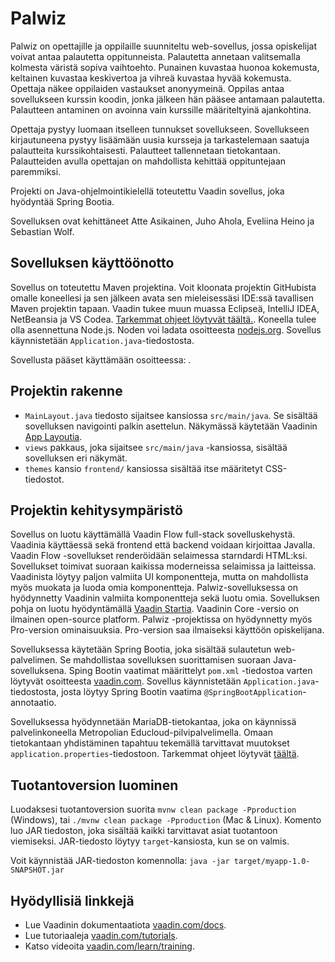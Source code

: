 # Palwiz

Palwiz on opettajille ja oppilaille suunniteltu web-sovellus, jossa opiskelijat voivat antaa palautetta oppitunneista. Palautetta annetaan valitsemalla kolmesta väristä sopiva vaihtoehto. Punainen kuvastaa huonoa kokemusta, keltainen kuvastaa keskivertoa ja vihreä kuvastaa hyvää kokemusta. Opettaja näkee oppilaiden vastaukset anonyymeinä. Oppilas antaa sovellukseen kurssin koodin, jonka jälkeen hän pääsee antamaan palautetta. Palautteen antaminen on avoinna vain kurssille määriteltyinä ajankohtina.

Opettaja pystyy luomaan itselleen tunnukset sovellukseen. Sovellukseen kirjautuneena pystyy lisäämään uusia kursseja ja tarkastelemaan saatuja palautteita kurssikohtaisesti. Palautteet tallennetaan tietokantaan. Palautteiden avulla opettajan on mahdollista kehittää oppituntejaan paremmiksi.

Projekti on Java-ohjelmointikielellä toteutettu Vaadin sovellus, joka hyödyntää Spring Bootia.

Sovelluksen ovat kehittäneet Atte Asikainen, Juho Ahola, Eveliina Heino ja Sebastian Wolf.


## Sovelluksen käyttöönotto

Sovellus on toteutettu Maven projektina. Voit kloonata projektin GitHubista omalle koneellesi ja sen jälkeen avata sen mieleisessäsi IDE:ssä tavallisen Maven projektin tapaan. Vaadin tukee muun muassa Eclipseä, IntelliJ IDEA, NetBeansia ja VS Codea. [Tarkemmat ohjeet löytyvät täältä.](https://vaadin.com/docs/latest/guide/step-by-step/importing). Koneella tulee olla asennettuna Node.js. Noden voi ladata osoitteesta [nodejs.org](https://nodejs.org/en/). Sovellus käynnistetään `Application.java`-tiedostosta.

Sovellusta pääset käyttämään osoitteessa: []().


## Projektin rakenne

- `MainLayout.java` tiedosto sijaitsee kansiossa `src/main/java`. Se sisältää sovelluksen navigointi palkin asettelun. Näkymässä käytetään Vaadinin
  [App Layoutia](https://vaadin.com/docs/components/app-layout).
- `views` pakkaus, joka sijaitsee `src/main/java` -kansiossa, sisältää sovelluksen eri näkymät.
- `themes` kansio `frontend/` kansiossa sisältää itse määritetyt CSS-tiedostot.

## Projektin kehitysympäristö

Sovellus on luotu käyttämällä Vaadin Flow full-stack sovelluskehystä. Vaadinia käyttäessä sekä frontend että backend voidaan kirjoittaa Javalla. Vaadin Flow -sovellukset renderöidään selaimessa starndardi HTML:ksi. Sovellukset toimivat suoraan kaikissa moderneissa selaimissa ja laitteissa. Vaadinista löytyy paljon valmiita UI komponentteja, mutta on mahdollista myös muokata ja luoda omia komponentteja. Palwiz-sovelluksessa on hyödynnetty Vaadinin valmiita komponentteja sekä luotu omia. Sovelluksen pohja on luotu hyödyntämällä [Vaadin Startia](https://start.vaadin.com/). Vaadinin Core -versio on ilmainen open-source platform. Palwiz -projektissa on hyödynnetty myös Pro-version ominaisuuksia. Pro-version saa ilmaiseksi käyttöön opiskelijana.

Sovelluksessa käytetään Spring Bootia, joka sisältää sulautetun web-palvelimen. Se mahdollistaa sovelluksen suorittamisen suoraan Java-sovelluksena. Sping Bootin vaatimat määrittelyt `pom.xml` -tiedostoa varten löytyvät osoitteesta [vaadin.com](https://vaadin.com/docs/latest/integrations/spring/spring-boot). Sovellus käynnistetään `Application.java`-tiedostosta, josta löytyy Spring Bootin vaatima `@SpringBootApplication`-annotaatio.

Sovelluksessa hyödynnetään MariaDB-tietokantaa, joka on käynnissä palvelinkoneella Metropolian Educloud-pilvipalvelimella. Omaan tietokantaan yhdistäminen tapahtuu tekemällä tarvittavat muutokset `application.properties`-tiedostoon. Tarkemmat ohjeet löytyvät [täältä](https://vaadin.com/docs/latest/integrations/databases/mysql).

## Tuotantoversion luominen

Luodaksesi tuotantoversion suorita `mvnw clean package -Pproduction` (Windows),
tai `./mvnw clean package -Pproduction` (Mac & Linux). Komento luo
JAR tiedoston, joka sisältää kaikki tarvittavat asiat tuotantoon viemiseksi. JAR-tiedosto löytyy `target`-kansiosta, kun se on valmis.

Voit käynnistää JAR-tiedoston komennolla:
`java -jar target/myapp-1.0-SNAPSHOT.jar`


## Hyödyllisiä linkkejä

- Lue Vaadinin dokumentaatiota [vaadin.com/docs](https://vaadin.com/docs).
- Lue tutoriaaleja [vaadin.com/tutorials](https://vaadin.com/tutorials).
- Katso videoita [vaadin.com/learn/training](https://vaadin.com/learn/training).
